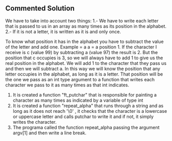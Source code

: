 ## Commented Solution

We have to take into account two things:
1.- We have to write each letter that is passed to us in an array as many times as its position in the alphabet.
2.- If it is not a letter, it is written as it is and only once.

To know what position it has in the alphabet you have to subtract the value of the letter and add one.
Example = a
a = a position 1.
If the character I receive is c (value 99) by subtracting a (value 97) the result is 2.
But the position that c occupies is 3, so we will always have to add 1 to give us the real position in the alphabet.
We will add 1 to the character that they pass us and then we will subtract a. 
In this way we will know the position that any letter occupies in the alphabet, as long as it is a letter.
That position will be the one we pass as an int type argument to a function that writes each character we pass to it as many times as that int indicates.

1. It is created a function "ft_putchar" that is responsible for painting a character as many times as indicated by a variable of type int 
2. It is created a function "repeat_alpha" that runs through a string and as long as it does not reach '\0' , it checks that the character 
   is a lowercase or uppercase letter and calls putchar to write it and if not, it simply writes the character. 
3. The programa called the function repeat_alpha passing the argument argv[1] and then write a line break.
